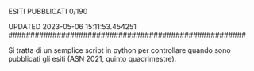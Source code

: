 ESITI PUBBLICATI 0/190 

UPDATED 2023-05-06 15:11:53.454251
######################################################

Si tratta di un semplice script in python per controllare quando sono pubblicati gli esiti (ASN 2021, quinto quadrimestre).

